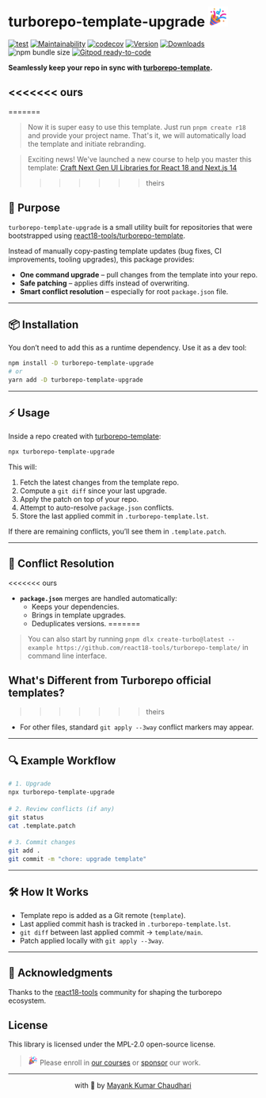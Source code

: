 # turborepo-template-upgrade <img src="https://raw.githubusercontent.com/mayank1513/mayank1513/main/popper.png" style="height: 40px"/>

[![test](https://github.com/react18-tools/turborepo-template-upgrade/actions/workflows/test.yml/badge.svg)](https://github.com/react18-tools/turborepo-template-upgrade/actions/workflows/test.yml)
[![Maintainability](https://qlty.sh/badges/d71561ba-73d4-4182-a419-98ccb23e4a0a/maintainability.svg)](https://qlty.sh/gh/react18-tools/projects/turborepo-template-upgrade)
[![codecov](https://codecov.io/gh/react18-tools/turborepo-template-upgrade/graph/badge.svg)](https://codecov.io/gh/react18-tools/turborepo-template-upgrade) [![Version](https://img.shields.io/npm/v/turborepo-template-upgrade.svg?colorB=green)](https://www.npmjs.com/package/turborepo-template-upgrade) [![Downloads](https://img.jsdelivr.com/img.shields.io/npm/d18m/turborepo-template-upgrade.svg)](https://www.npmjs.com/package/turborepo-template-upgrade) ![npm bundle size](https://img.shields.io/bundlephobia/minzip/turborepo-template-upgrade) [![Gitpod ready-to-code](https://img.shields.io/badge/Gitpod-ready--to--code-blue?logo=gitpod)](https://gitpod.io/from-referrer/)

**Seamlessly keep your repo in sync with [turborepo-template](https://github.com/react18-tools/turborepo-template).**

<<<<<<< ours
---
=======
> Now it is super easy to use this template. Just run `pnpm create r18` and provide your project name. That's it, we will automatically load the template and initiate rebranding.

> Exciting news! We've launched a new course to help you master this template: [Craft Next Gen UI Libraries for React 18 and Next.js 14](https://www.udemy.com/course/craft-next-gen-ui-libraries-for-react-18-and-nextjs-14/?referralCode=46B8C7845ECCEA99E0EF)
>>>>>>> theirs

## 🚀 Purpose

`turborepo-template-upgrade` is a small utility built for repositories that were bootstrapped using [react18-tools/turborepo-template](https://github.com/react18-tools/turborepo-template).

Instead of manually copy-pasting template updates (bug fixes, CI improvements, tooling upgrades), this package provides:

- **One command upgrade** – pull changes from the template into your repo.
- **Safe patching** – applies diffs instead of overwriting.
- **Smart conflict resolution** – especially for root `package.json` file.

---

## 📦 Installation

You don’t need to add this as a runtime dependency. Use it as a dev tool:

```bash
npm install -D turborepo-template-upgrade
# or
yarn add -D turborepo-template-upgrade
```

---

## ⚡ Usage

Inside a repo created with [turborepo-template](https://github.com/react18-tools/turborepo-template):

```bash
npx turborepo-template-upgrade
```

This will:

1. Fetch the latest changes from the template repo.
2. Compute a `git diff` since your last upgrade.
3. Apply the patch on top of your repo.
4. Attempt to auto-resolve `package.json` conflicts.
5. Store the last applied commit in `.turborepo-template.lst`.

If there are remaining conflicts, you’ll see them in `.template.patch`.

---

## 🧩 Conflict Resolution

<<<<<<< ours
- **`package.json`** merges are handled automatically:
  - Keeps your dependencies.
  - Brings in template upgrades.
  - Deduplicates versions.
=======
> You can also start by running `pnpm dlx create-turbo@latest --example https://github.com/react18-tools/turborepo-template/` in command line interface.

## What's Different from Turborepo official templates?
>>>>>>> theirs

- For other files, standard `git apply --3way` conflict markers may appear.

---

## 🔍 Example Workflow

```bash
# 1. Upgrade
npx turborepo-template-upgrade

# 2. Review conflicts (if any)
git status
cat .template.patch

# 3. Commit changes
git add .
git commit -m "chore: upgrade template"
```

---

## 🛠 How It Works

- Template repo is added as a Git remote (`template`).
- Last applied commit hash is tracked in `.turborepo-template.lst`.
- `git diff` between last applied commit → `template/main`.
- Patch applied locally with `git apply --3way`.

---

## 🙏 Acknowledgments

Thanks to the [react18-tools](https://github.com/react18-tools) community for shaping the turborepo ecosystem.

## License

This library is licensed under the MPL-2.0 open-source license.

> <img src="https://raw.githubusercontent.com/mayank1513/mayank1513/main/popper.png" style="height: 20px"/> Please enroll in [our courses](https://mayank-chaudhari.vercel.app/courses) or [sponsor](https://github.com/sponsors/mayank1513) our work.

<hr />

<p align="center" style="text-align:center">with 💖 by <a href="https://mayank-chaudhari.vercel.app" target="_blank">Mayank Kumar Chaudhari</a></p>
